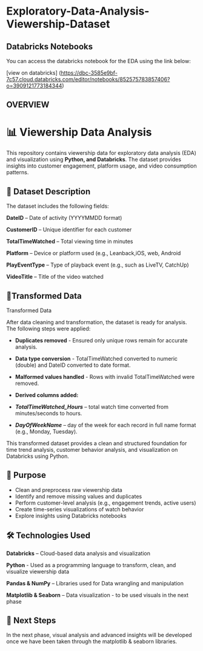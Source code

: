 # Exploratory-Data-Analysis-Viewership-Dataset

## Databricks Notebooks

You can access the databricks notebook for the EDA using the link below:

[view on databricks] (https://dbc-3585e9bf-7c57.cloud.databricks.com/editor/notebooks/852575783857406?o=3909121773184344)

## OVERVIEW

# 📊 Viewership Data Analysis
This repository contains viewership data for exploratory data analysis (EDA) and visualization using **Python, and Databricks**. The dataset provides insights into customer engagement, platform usage, and video consumption patterns.

## 📂 Dataset Description
The dataset includes the following fields:

**DateID** – Date of activity (YYYYMMDD format)

**CustomerID** – Unique identifier for each customer

**TotalTimeWatched** – Total viewing time in minutes

**Platform** – Device or platform used (e.g., Leanback,iOS, web, Android

**PlayEventType** – Type of playback event (e.g., such as LiveTV, CatchUp)

**VideoTitle** – Title of the video watched

## 📂Transformed Data

Transformed Data

After data cleaning and transformation, the dataset is ready for analysis. The following steps were applied:

* **Duplicates removed** - Ensured only unique rows remain for accurate analysis.

* **Data type conversion** - TotalTimeWatched converted to numeric (double) and DateID converted to date format.

* **Malformed values handled** - Rows with invalid TotalTimeWatched were removed.

* **Derived columns added:**

* ***TotalTimeWatched_Hours*** – total watch time converted from minutes/seconds to hours.

* ***DayOfWeekName*** – day of the week for each record in full name format (e.g., Monday, Tuesday).

This transformed dataset provides a clean and structured foundation for time trend analysis, customer behavior analysis, and visualization on Databricks using Python.

## 🎯 Purpose
* Clean and preprocess raw viewership data
* Identify and remove missing values and duplicates
* Perform customer-level analysis (e.g., engagement trends, active users)
* Create time-series visualizations of watch behavior
* Explore insights using Databricks notebooks
  
## 🛠️ Technologies Used

**Databricks** – Cloud-based data analysis and visualization

**Python** - Used as a programming language to transform, clean, and visualize viewership data

**Pandas & NumPy** – Libraries used for Data wrangling and manipulation

**Matplotlib & Seaborn** – Data visualization - to be used visuals in the next phase

## 🚀 Next Steps

In the next phase, visual analysis and advanced insights will be developed once we have been taken through the matplotlib & seaborn libraries.

